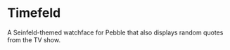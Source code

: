 # Timefeld
A Seinfeld-themed watchface for Pebble that also displays random quotes from the TV show.
